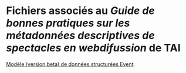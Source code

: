 # Fichiers associés au _Guide de bonnes pratiques sur les métadonnées descriptives de spectacles en webdifussion_ de TAI

[Modèle (version beta) de données structurées Event](minimal_online_event.json).
